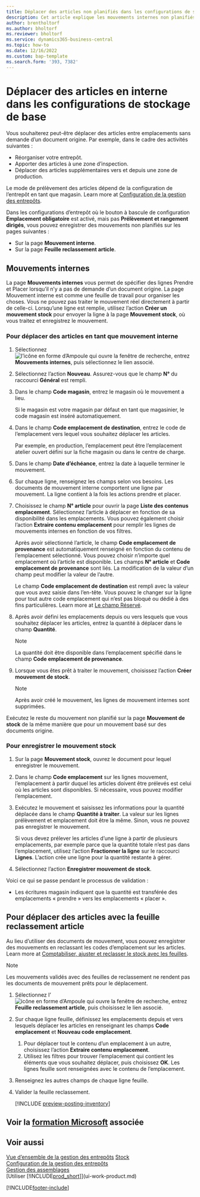 ```yaml
---
title: Déplacer des articles non planifiés dans les configurations de stockage de base
description: Cet article explique les mouvements internes non planifiés entre emplacements sans demande d’un document origine.
author: brentholtorf
ms.author: bholtorf
ms.reviewer: bholtorf
ms.service: dynamics365-business-central
ms.topic: how-to
ms.date: 12/16/2022
ms.custom: bap-template
ms.search.form: '393, 7382'
---
```

# Déplacer des articles en interne dans les configurations de stockage de base

Vous souhaiterez peut-être déplacer des articles entre emplacements sans demande d’un document origine. Par exemple, dans le cadre des activités suivantes :

* Réorganiser votre entrepôt.
* Apporter des articles à une zone d’inspection.
* Déplacer des articles supplémentaires vers et depuis une zone de production. 

Le mode de prélèvement des articles dépend de la configuration de l’entrepôt en tant que magasin. Learn more at [Configuration de la gestion des entrepôts](warehouse-setup-warehouse.md).

Dans les configurations d’entrepôt où le bouton à bascule de configuration **Emplacement obligatoire** est activé, mais pas **Prélèvement et rangement dirigés**, vous pouvez enregistrer des mouvements non planifiés sur les pages suivantes :  

* Sur la page **Mouvement interne**.
* Sur la page **Feuille reclassement article**.  

## Mouvements internes

La page **Mouvements internes** vous permet de spécifier des lignes Prendre et Placer lorsqu’il n’y a pas de demande d’un document origine. La page Mouvement interne est comme une feuille de travail pour organiser les choses. Vous ne pouvez pas traiter le mouvement réel directement à partir de celle-ci. Lorsqu’une ligne est remplie, utilisez l’action **Créer un mouvement stock** pour envoyer la ligne à la page **Mouvement stock**, où vous traitez et enregistrez le mouvement.

### Pour déplacer des articles en tant que mouvement interne

1. Sélectionnez ![l’icône en forme d’Ampoule qui ouvre la fenêtre de recherche](media/ui-search/search_small.png "Dites-moi ce que vous voulez faire"), entrez **Mouvements internes**, puis sélectionnez le lien associé.  
2. Sélectionnez l’action **Nouveau**. Assurez-vous que le champ **N°** du raccourci **Général** est rempli.
3. Dans le champ **Code magasin**, entrez le magasin où le mouvement a lieu.  

    Si le magasin est votre magasin par défaut en tant que magasinier, le code magasin est inséré automatiquement.  
4. Dans le champ **Code emplacement de destination**, entrez le code de l’emplacement vers lequel vous souhaitez déplacer les articles.

    Par exemple, en production, l’emplacement peut être l’emplacement atelier ouvert défini sur la fiche magasin ou dans le centre de charge.  
5. Dans le champ **Date d’échéance**, entrez la date à laquelle terminer le mouvement.  
6. Sur chaque ligne, renseignez les champs selon vos besoins. Les documents de mouvement interne comportent une ligne par mouvement. La ligne contient à la fois les actions prendre et placer.
7. Choisissez le champ **N° article** pour ouvrir la page **Liste des contenus emplacement**. Sélectionnez l’article à déplacer en fonction de sa disponibilité dans les emplacements. Vous pouvez également choisir l’action **Extraire contenu emplacement** pour remplir les lignes de mouvements internes en fonction de vos filtres.  

    Après avoir sélectionné l’article, le champ **Code emplacement de provenance** est automatiquement renseigné en fonction du contenu de l’emplacement sélectionné. Vous pouvez choisir n’importe quel emplacement où l’article est disponible. Les champs **N° article** et **Code emplacement de provenance** sont liés. La modification de la valeur d’un champ peut modifier la valeur de l’autre.  

    Le champ **Code emplacement de destination** est rempli avec la valeur que vous avez saisie dans l’en-tête. Vous pouvez le changer sur la ligne pour tout autre code emplacement qui n’est pas bloqué ou dédié à des fins particulières. Learn more at [Le champ Réservé](warehouse-how-to-create-individual-bins.md#the-dedicated-field).  

8. Après avoir défini les emplacements depuis ou vers lesquels que vous souhaitez déplacer les articles, entrez la quantité à déplacer dans le champ **Quantité**.  

    > [!NOTE]  
    > La quantité doit être disponible dans l’emplacement spécifié dans le champ **Code emplacement de provenance**.  

9. Lorsque vous êtes prêt à traiter le mouvement, choisissez l’action **Créer mouvement de stock**.  

    > [!NOTE]  
    >  Après avoir créé le mouvement, les lignes de mouvement internes sont supprimées.  

Exécutez le reste du mouvement non planifié sur la page **Mouvement de stock** de la même manière que pour un mouvement basé sur des documents origine.

### Pour enregistrer le mouvement stock

1. Sur la page **Mouvement stock**, ouvrez le document pour lequel enregistrer le mouvement.  
2. Dans le champ **Code emplacement** sur les lignes mouvement, l’emplacement à partir duquel les articles doivent être prélevés est celui où les articles sont disponibles. Si nécessaire, vous pouvez modifier l’emplacement.
3. Exécutez le mouvement et saisissez les informations pour la quantité déplacée dans le champ **Quantité à traiter**. La valeur sur les lignes prélèvement et emplacement doit être la même. Sinon, vous ne pouvez pas enregistrer le mouvement.

    Si vous devez prélever les articles d’une ligne à partir de plusieurs emplacements, par exemple parce que la quantité totale n’est pas dans l’emplacement, utilisez l’action **Fractionner la ligne** sur le raccourci **Lignes**. L’action crée une ligne pour la quantité restante à gérer.  
4. Sélectionnez l’action **Enregistrer mouvement de stock**.  

Voici ce qui se passe pendant le processus de validation :

* Les écritures magasin indiquent que la quantité est transférée des emplacements « prendre » vers les emplacements « placer ».

## Pour déplacer des articles avec la feuille reclassement article

Au lieu d’utiliser des documents de mouvement, vous pouvez enregistrer des mouvements en reclassant les codes d’emplacement sur les articles. Learn more at [Comptabiliser, ajuster et reclasser le stock avec les feuilles](inventory-how-count-adjust-reclassify.md).

> [!NOTE]  
> Les mouvements validés avec des feuilles de reclassement ne rendent pas les documents de mouvement prêts pour le déplacement.  

1. Sélectionnez l’![icône en forme d’Ampoule qui ouvre la fenêtre de recherche](media/ui-search/search_small.png "Dites-moi ce que vous voulez faire"), entrez **Feuille reclassement article**, puis choisissez le lien associé.  
2. Sur chaque ligne feuille, définissez les emplacements depuis et vers lesquels déplacer les articles en renseignant les champs **Code emplacement** et **Nouveau code emplacement**.  

    1. Pour déplacer tout le contenu d’un emplacement à un autre, choisissez l’action **Extraire contenu emplacement**.  
    2. Utilisez les filtres pour trouver l’emplacement qui contient les éléments que vous souhaitez déplacer, puis choisissez **OK**. Les lignes feuille sont renseignées avec le contenu de l’emplacement.  
3. Renseignez les autres champs de chaque ligne feuille.
4. Valider la feuille reclassement.  

    [!INCLUDE [preview-posting-inventory](includes/preview-posting-inventory.md)]

## Voir la [formation Microsoft](/training/modules/manage-internal-warehouse-processes/) associée

## Voir aussi

[Vue d’ensemble de la gestion des entrepôts](design-details-warehouse-management.md)
[Stock](inventory-manage-inventory.md)  
[Configuration de la gestion des entrepôts](warehouse-setup-warehouse.md)  
[Gestion des assemblages](assembly-assemble-items.md)  
[Utiliser [!INCLUDE[prod_short](includes/prod_short.md)]](ui-work-product.md)


[!INCLUDE[footer-include](includes/footer-banner.md)]

